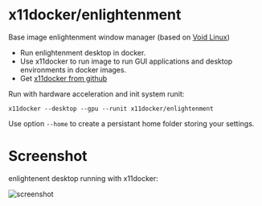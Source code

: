 # x11docker/enlightenment
Base image enlightenment window manager (based on [Void Linux](https://www.voidlinux.eu/))
 - Run enlightenment desktop in docker.
 - Use x11docker to run image to run GUI applications and desktop environments in docker images.
 - Get [x11docker from github](https://github.com/mviereck/x11docker)


Run with hardware acceleration and init system runit:
```
x11docker --desktop --gpu --runit x11docker/enlightenment
```
Use option `--home` to create a persistant home folder storing your settings.
  
 # Screenshot
enlightenent desktop running with x11docker:
 
 ![screenshot](https://raw.githubusercontent.com/mviereck/x11docker/screenshots/screenshot-enlightenment.png "enlightenment windowmanager running with x11docker")

